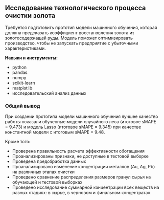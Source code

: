 ## Исследование технологического процесса очистки золота

Требуется подготовить прототип модели машинного обучения, которая должна предсказать коэффициент восстановления золота из золотосодержащей руды. Модель поможет оптимизировать производство, чтобы не запускать предприятие с убыточными характеристиками.

**Навыки и инструменты:**
* python
* pandas
* numpy
* scikit-learn
* matplotlib
* исследовательский анализ данных

### Общий вывод
При создании прототипа модели машинного обучения лучшее качество работы показали обученные модели случайного леса (итоговое sMAPE = 9.473) и модель Lasso (итоговое sMAPE = 9.345) при качестве константной модели с итоговым sMAPE = 9.48. 

Кроме того:
* Проверена правильность расчета эффективности обогащения
* Проанализированы признаки, не доступные в тестовой выборке
* Проведена предобработка данных
* Проанализировано изменение концентрации металлов (Au, Ag, Pb) на различных этапах очистки
* Проведено сравнение распределения размеров гранул сырья на обучающей и тестовой выборках
* Проведено исследование суммарной концентрации всех веществ на разных стадиях: в сырье, в черновом и финальном концентратах
